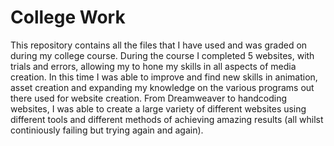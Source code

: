 # College Work
This repository contains all the files that I have used and was graded on during my college course. During the course I completed 5 websites, with trials and errors, allowing my to hone my skills in all aspects of media creation. In this time I was able to improve and find new skills in animation, asset creation and expanding my knowledge on the various programs out there used for website creation. From Dreamweaver to handcoding websites, I was able to create a large variety of different websites using different tools and different methods of achieving amazing results (all whilst continiously failing but trying again and again).
